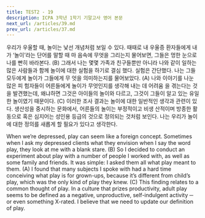 ```yaml
---
title: TEST2 - 19
description: ICPA 3학년 1학기 기말고사 영어 본문
next_url: /articles/39.md
prev_url: /articles/37.md
---
```


우리가 우울할 때, 놀이는 낯선 개념처럼 보일 수 있다. 때때로 내 우울증 환자들에게 내가 ‘놀이’라는 단어를 말할 때 마 음속에 무엇을 그리는지 물어보면, 그들은 멍한 눈으로 나를 빤히 바라본다. (B) 그래서 나는 몇몇 가족과 친구들뿐만 아니라 나와 같이 일하는 많은 사람들과 함께 놀이에 대한 실험을 하기로 결심 했다. 실험은 간단했다. 나는 그들 모두에게 놀이가 그들에게 무 엇을 의미하는지를 물어보았다. (A) 나와 이야기를 나눈 많은 피 험자들이 어른들에게 놀이가 무엇인지를 생각해 내는 데 어려움 을 겪는다는 것을 발견했는데, 왜냐하면 그것은 아이들의 놀이와 다르고, 그것이 그들이 알고 있는 유일한 놀이였기 때문이다. (C) 이러한 조사 결과는 놀이에 대한 일반적인 생각과 관련이 있다. 생산성을 중시하는 문화에서, 어른들의 놀이는 부정적이고 비생 산적이며 방종한 활동으로 혹은 심지어는 성인용 등급의 것으로 정의되는 것처럼 보인다. 나는 우리가 놀이에 대한 정의를 새롭게 할 필요가 있다고 생각한다.

When we’re depressed, play can seem like a foreign concept. Sometimes when I ask my depressed clients what they envision when I say the word play, they look at me with a blank stare. (B) So I decided to conduct an experiment about play with a number of people I worked with, as well as some family and friends. It was simple: I asked them all what play meant to them. (A) I found that many subjects I spoke with had a hard time conceiving what play is for grown-ups, because it’s different from child’s play, which was the only kind of play they knew. (C) This finding relates to a common thought of play. In a culture that prizes productivity, adult play seems to be defined as a negative, unproductive, self-indulgent activity ─ or even something X-rated. I believe that we need to update our definition of play.
